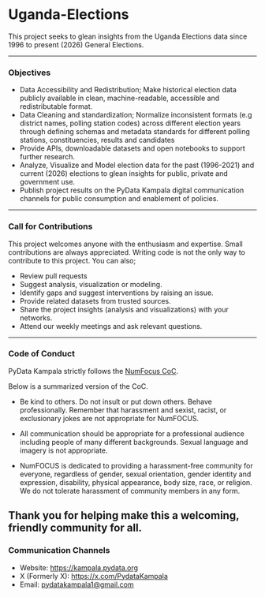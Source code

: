 # Uganda-Elections
This project seeks to glean insights from the Uganda Elections data since 1996 to present (2026) General Elections.

---
### Objectives
- Data Accessibility and Redistribution; Make historical election data publicly available in clean, machine-readable, accessible
  and redistributable format.
- Data Cleaning and standardization; Normalize inconsistent formats (e.g district names, polling station codes)
  across different election years through defining schemas and metadata standards for different polling stations, constituencies, results and candidates
- Provide APIs, downloadable datasets and open notebooks to support further research.
- Analyze, Visualize and Model election data for the past (1996-2021) and current (2026) elections to glean insights for public, private and government use.
- Publish project results on the PyData Kampala digital communication channels for public consumption and enablement of policies.

---
  
### Call for Contributions
This project welcomes anyone with the enthusiasm and expertise. Small contributions are always appreciated.
Writing code is not the only way to contribute to this project. You can also;
- Review pull requests
- Suggest analysis, visualization or modeling.
- Identify gaps and suggest interventions by raising an issue.
- Provide related datasets from trusted sources.
- Share the project insights (analysis and visualizations) with your networks.
- Attend our weekly meetings and ask relevant questions.
  
---
### Code of Conduct
PyData Kampala strictly follows the <a href='https://numfocus.org/code-of-conduct'>NumFocus CoC</a>.

Below is a summarized version of the CoC.
- Be kind to others. Do not insult or put down others. Behave professionally. Remember that harassment and sexist,
racist, or exclusionary jokes are not appropriate for NumFOCUS.

- All communication should be appropriate for a professional audience including people of many different backgrounds.
Sexual language and imagery is not appropriate.

- NumFOCUS is dedicated to providing a harassment-free community for everyone, regardless of gender, sexual orientation,
gender identity and expression, disability, physical appearance, body size, race, or religion.
We do not tolerate harassment of community members in any form.

Thank you for helping make this a welcoming, friendly community for all.
---
### Communication Channels
- Website: <a href='https://kampala.pydata.org'>https://kampala.pydata.org</a>
- X (Formerly X): <a href='https://x.com/PydataKampala'>https://x.com/PydataKampala</a>
- Email: <a href='mailto:pydatakampala1@gmail.com'>pydatakampala1@gmail.com</a>
